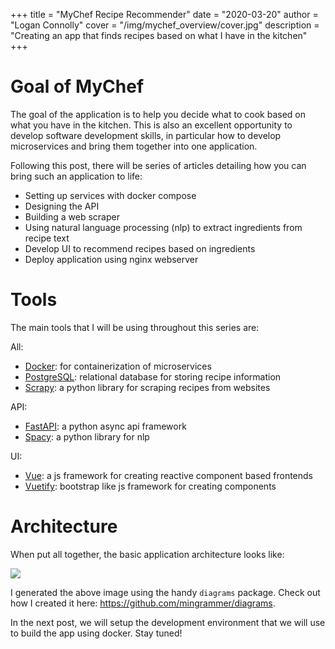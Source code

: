 +++
title = "MyChef Recipe Recommender"
date = "2020-03-20"
author = "Logan Connolly"
cover = "/img/mychef_overview/cover.jpg"
description = "Creating an app that finds recipes based on what I have in the kitchen"
+++

# Goal of MyChef

The goal of the application is to help you decide what to cook based on what you have in the kitchen. This is also an excellent opportunity to develop software development skills, in particular how to develop microservices and bring them together into one application.

Following this post, there will be series of articles detailing how you can bring such an application to life: 

* Setting up services with docker compose
* Designing the API 
* Building a web scraper
* Using natural language processing (nlp) to extract ingredients from recipe text
* Develop UI to recommend recipes based on ingredients
* Deploy application using nginx webserver

# Tools

The main tools that I will be using throughout this series are:

All:
* [Docker](https://www.docker.com/): for containerization of microservices
* [PostgreSQL](https://www.postgresql.org/): relational database for storing recipe information
* [Scrapy](https://scrapy.org/): a python library for scraping recipes from websites

API:
* [FastAPI](https://fastapi.tiangolo.com/): a python async api framework
* [Spacy](https://spacy.io/): a python library for nlp 

UI:
* [Vue](https://vuejs.org/): a js framework for creating reactive component based frontends
* [Vuetify](https://vuetifyjs.com/en/): bootstrap like js framework for creating components

# Architecture

When put all together, the basic application architecture looks like:

![](/img/mychef_overview/basic_architecture.png)

I generated the above image using the handy `diagrams` package. Check out how I created it here: https://github.com/mingrammer/diagrams.

In the next post, we will setup the development environment that we will use to build the app using docker. Stay tuned!
